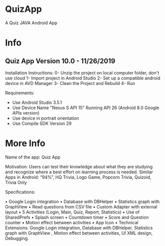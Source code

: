 # QuizApp
 A Quiz JAVA Android App

# Info
Quiz App Version 10.0 - 11/26/2019
----------------------------------
Installation Instructions:
0- Unzip the project on local computer folder, don't use cloud
1- Import project in Android Studio
2- Set up a compatible android device in AVD Manager
3- Clean the Project and Rebuild
4- Run

Requirements:
- Use Android Studio 3.5.1
- Use Device Name "Nexus S API 15" Running API 26 (Android 8.0 Google APIs version)
- Use device in portrait orientation
- Use Compile SDK Version 29

# More Info
Name of the app: Quiz App

Motivation: Users can test their knowledge about what they are studying and recognize where a best effort on learning process is needed.
Similar Apps in Android: “94%”, HQ Trivia, Logo Game, Popcorn Trivia, Quizoid, Trivia Only

Specifications:

•	Google Login integration
•	Database with DBHelper
•	Statistics graph with GraphView
•	Read questions from CSV file
•	Custom Adapter with external layout
•	5 Activities (Login, Main, Quiz, Report, Statistics)
•	Use of SharedPrefs
•	Splash screen
•	Countdown timer
•	Score and Question counter
•	Motion effect between activities
•	App Icon
•	Technical Extensions: Google Login integration, Database with DBHelper, Statistics graph with GraphView , Motion effect between activities, UI XML design, Debugging.
